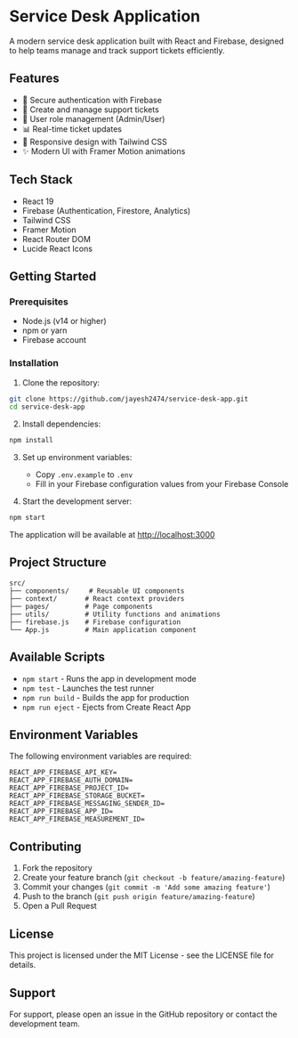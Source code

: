 # Service Desk Application

A modern service desk application built with React and Firebase, designed to help teams manage and track support tickets efficiently.

## Features

- 🔐 Secure authentication with Firebase
- 🎫 Create and manage support tickets
- 👥 User role management (Admin/User)
- 📊 Real-time ticket updates
- 📱 Responsive design with Tailwind CSS
- ✨ Modern UI with Framer Motion animations

## Tech Stack

- React 19
- Firebase (Authentication, Firestore, Analytics)
- Tailwind CSS
- Framer Motion
- React Router DOM
- Lucide React Icons

## Getting Started

### Prerequisites

- Node.js (v14 or higher)
- npm or yarn
- Firebase account

### Installation

1. Clone the repository:

```bash
git clone https://github.com/jayesh2474/service-desk-app.git
cd service-desk-app
```

2. Install dependencies:

```bash
npm install
```

3. Set up environment variables:

   - Copy `.env.example` to `.env`
   - Fill in your Firebase configuration values from your Firebase Console

4. Start the development server:

```bash
npm start
```

The application will be available at [http://localhost:3000](http://localhost:3000)

## Project Structure

```
src/
├── components/     # Reusable UI components
├── context/       # React context providers
├── pages/         # Page components
├── utils/         # Utility functions and animations
├── firebase.js    # Firebase configuration
└── App.js         # Main application component
```

## Available Scripts

- `npm start` - Runs the app in development mode
- `npm test` - Launches the test runner
- `npm run build` - Builds the app for production
- `npm run eject` - Ejects from Create React App

## Environment Variables

The following environment variables are required:

```
REACT_APP_FIREBASE_API_KEY=
REACT_APP_FIREBASE_AUTH_DOMAIN=
REACT_APP_FIREBASE_PROJECT_ID=
REACT_APP_FIREBASE_STORAGE_BUCKET=
REACT_APP_FIREBASE_MESSAGING_SENDER_ID=
REACT_APP_FIREBASE_APP_ID=
REACT_APP_FIREBASE_MEASUREMENT_ID=
```

## Contributing

1. Fork the repository
2. Create your feature branch (`git checkout -b feature/amazing-feature`)
3. Commit your changes (`git commit -m 'Add some amazing feature'`)
4. Push to the branch (`git push origin feature/amazing-feature`)
5. Open a Pull Request

## License

This project is licensed under the MIT License - see the LICENSE file for details.

## Support

For support, please open an issue in the GitHub repository or contact the development team.
